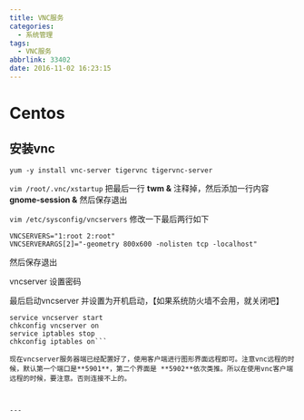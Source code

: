 ```yaml
---
title: VNC服务
categories:
  - 系统管理
tags:
  - VNC服务
abbrlink: 33402
date: 2016-11-02 16:23:15
---
```


# Centos

## 安装vnc 

`yum -y install vnc-server tigervnc tigervnc-server`

`vim /root/.vnc/xstartup`
把最后一行 **twm &**  注释掉，然后添加一行内容**gnome-session &**
然后保存退出

`vim /etc/sysconfig/vncservers`
修改一下最后两行如下
```
VNCSERVERS="1:root 2:root"
VNCSERVERARGS[2]="-geometry 800x600 -nolisten tcp -localhost"
```
然后保存退出

vncserver 设置密码

最后启动vncserver 并设置为开机启动，【如果系统防火墙不会用，就关闭吧】
```
service vncserver start
chkconfig vncserver on
service iptables stop
chkconfig iptables on```

现在vncserver服务器端已经配置好了，使用客户端进行图形界面远程即可。注意vnc远程的时候，默认第一个端口是**5901**，第二个界面是 **5902**依次类推。所以在使用vnc客户端远程的时候，要注意。否则连接不上的。



---
